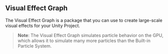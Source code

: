 ## Visual Effect Graph

The Visual Effect Graph is a package that you can use to create large-scale visual effects for your Unity Project. 

> **Note**: The Visual Effect Graph simulates particle behavior on the GPU, which allows it to simulate many more particles than the Built-in Particle System.
